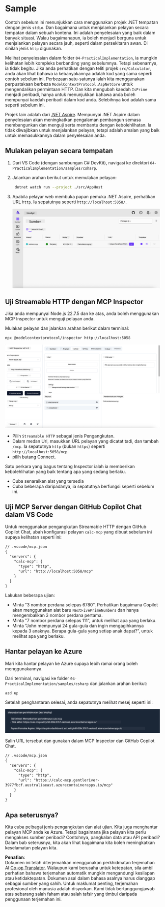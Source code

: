 <!--
CO_OP_TRANSLATOR_METADATA:
{
  "original_hash": "0bc7bd48f55f1565f1d95ccb2c16f728",
  "translation_date": "2025-07-13T23:08:39+00:00",
  "source_file": "04-PracticalImplementation/samples/csharp/README.md",
  "language_code": "ms"
}
-->
# Sample

Contoh sebelum ini menunjukkan cara menggunakan projek .NET tempatan dengan jenis `stdio`. Dan bagaimana untuk menjalankan pelayan secara tempatan dalam sebuah kontena. Ini adalah penyelesaian yang baik dalam banyak situasi. Walau bagaimanapun, ia boleh menjadi berguna untuk menjalankan pelayan secara jauh, seperti dalam persekitaran awan. Di sinilah jenis `http` digunakan.

Melihat penyelesaian dalam folder `04-PracticalImplementation`, ia mungkin kelihatan lebih kompleks berbanding yang sebelumnya. Tetapi sebenarnya, ia tidak begitu. Jika anda perhatikan dengan teliti projek `src/Calculator`, anda akan lihat bahawa ia kebanyakannya adalah kod yang sama seperti contoh sebelum ini. Perbezaan satu-satunya ialah kita menggunakan perpustakaan berbeza `ModelContextProtocol.AspNetCore` untuk mengendalikan permintaan HTTP. Dan kita mengubah kaedah `IsPrime` menjadi peribadi, hanya untuk menunjukkan bahawa anda boleh mempunyai kaedah peribadi dalam kod anda. Selebihnya kod adalah sama seperti sebelum ini.

Projek lain adalah dari [.NET Aspire](https://learn.microsoft.com/dotnet/aspire/get-started/aspire-overview). Mempunyai .NET Aspire dalam penyelesaian akan meningkatkan pengalaman pembangun semasa membangunkan dan menguji serta membantu dengan kebolehlihatan. Ia tidak diwajibkan untuk menjalankan pelayan, tetapi adalah amalan yang baik untuk memasukkannya dalam penyelesaian anda.

## Mulakan pelayan secara tempatan

1. Dari VS Code (dengan sambungan C# DevKit), navigasi ke direktori `04-PracticalImplementation/samples/csharp`.
1. Jalankan arahan berikut untuk memulakan pelayan:

   ```bash
    dotnet watch run --project ./src/AppHost
   ```

1. Apabila pelayar web membuka papan pemuka .NET Aspire, perhatikan URL `http`. Ia sepatutnya seperti `http://localhost:5058/`.

   ![.NET Aspire Dashboard](../../../../../translated_images/dotnet-aspire-dashboard.0a7095710e9301e90df2efd867e1b675b3b9bc2ccd7feb1ebddc0751522bc37c.ms.png)

## Uji Streamable HTTP dengan MCP Inspector

Jika anda mempunyai Node.js 22.7.5 dan ke atas, anda boleh menggunakan MCP Inspector untuk menguji pelayan anda.

Mulakan pelayan dan jalankan arahan berikut dalam terminal:

```bash
npx @modelcontextprotocol/inspector http://localhost:5058
```

![MCP Inspector](../../../../../translated_images/mcp-inspector.c223422b9b494fb4a518a3b3911b3e708e6a5715069470f9163ee2ee8d5f1ba9.ms.png)

- Pilih `Streamable HTTP` sebagai jenis Pengangkutan.
- Dalam medan Url, masukkan URL pelayan yang dicatat tadi, dan tambah `/mcp`. Ia sepatutnya `http` (bukan `https`) seperti `http://localhost:5058/mcp`.
- pilih butang Connect.

Satu perkara yang bagus tentang Inspector ialah ia memberikan kebolehlihatan yang baik tentang apa yang sedang berlaku.

- Cuba senaraikan alat yang tersedia
- Cuba beberapa daripadanya, ia sepatutnya berfungsi seperti sebelum ini.

## Uji MCP Server dengan GitHub Copilot Chat dalam VS Code

Untuk menggunakan pengangkutan Streamable HTTP dengan GitHub Copilot Chat, ubah konfigurasi pelayan `calc-mcp` yang dibuat sebelum ini supaya kelihatan seperti ini:

```jsonc
// .vscode/mcp.json
{
  "servers": {
    "calc-mcp": {
      "type": "http",
      "url": "http://localhost:5058/mcp"
    }
  }
}
```

Lakukan beberapa ujian:

- Minta "3 nombor perdana selepas 6780". Perhatikan bagaimana Copilot akan menggunakan alat baru `NextFivePrimeNumbers` dan hanya mengembalikan 3 nombor perdana pertama.
- Minta "7 nombor perdana selepas 111", untuk melihat apa yang berlaku.
- Minta "John mempunyai 24 gula-gula dan ingin mengagihkannya kepada 3 anaknya. Berapa gula-gula yang setiap anak dapat?", untuk melihat apa yang berlaku.

## Hantar pelayan ke Azure

Mari kita hantar pelayan ke Azure supaya lebih ramai orang boleh menggunakannya.

Dari terminal, navigasi ke folder `04-PracticalImplementation/samples/csharp` dan jalankan arahan berikut:

```bash
azd up
```

Setelah penghantaran selesai, anda sepatutnya melihat mesej seperti ini:

![Azd deployment success](../../../../../translated_images/azd-deployment-success.bd42940493f1b834a5ce6251a6f88966546009b350df59d0cc4a8caabe94a4f1.ms.png)

Salin URL tersebut dan gunakan dalam MCP Inspector dan GitHub Copilot Chat.

```jsonc
// .vscode/mcp.json
{
  "servers": {
    "calc-mcp": {
      "type": "http",
      "url": "https://calc-mcp.gentleriver-3977fbcf.australiaeast.azurecontainerapps.io/mcp"
    }
  }
}
```

## Apa seterusnya?

Kita cuba pelbagai jenis pengangkutan dan alat ujian. Kita juga menghantar pelayan MCP anda ke Azure. Tetapi bagaimana jika pelayan kita perlu mengakses sumber peribadi? Contohnya, pangkalan data atau API peribadi? Dalam bab seterusnya, kita akan lihat bagaimana kita boleh meningkatkan keselamatan pelayan kita.

**Penafian**:  
Dokumen ini telah diterjemahkan menggunakan perkhidmatan terjemahan AI [Co-op Translator](https://github.com/Azure/co-op-translator). Walaupun kami berusaha untuk ketepatan, sila ambil perhatian bahawa terjemahan automatik mungkin mengandungi kesilapan atau ketidaktepatan. Dokumen asal dalam bahasa asalnya harus dianggap sebagai sumber yang sahih. Untuk maklumat penting, terjemahan profesional oleh manusia adalah disyorkan. Kami tidak bertanggungjawab atas sebarang salah faham atau salah tafsir yang timbul daripada penggunaan terjemahan ini.